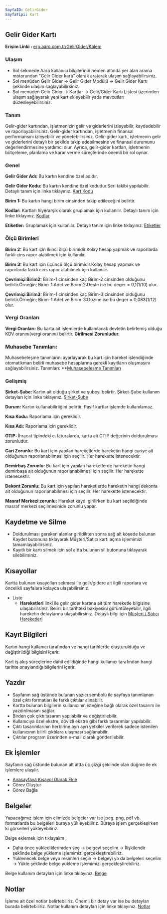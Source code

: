 ```yaml
---
SayfaID: GelirGider
SayfaTipi: Kart
---
```


## Gelir Gider Kartı

**Erişim Linki :** [erp.aaro.com.tr/GelirGider/Kalem](https://erp.aaro.com.tr/GelirGider/Kalem)

### Ulaşım

- Sol sekmede Aaro kullanıcı bilgilerinin hemen altında yer alan arama motorundan "Gelir Gider kartı" olarak aratarak ulaşım sağlayabilirsiniz.
- Sol menüden Gelir Gider -> Gelir Gider Modülü -> Gelir Gider Kartı şeklinde ulaşım sağlayabilirsiniz. 
- Sol menüden Gelir Gider -> Kartlar -> Gelir/Gider Kartı Listesi üzerinden ulaşım sağlayarak yeni kart ekleyebilir yada mevcutları düzenleyebilirsiniz.

### Tanım

Gelir-gider kartından, işletmenizin gelir ve giderlerini izleyebilir, kaydedebilir ve raporlayabilirsiniz. 
Gelir-gider kartından, işletmenin finansal performansını izleyebilir ve yönetebilirsiniz. 
Gelir-gider kartı, işletmenin gelir ve giderlerini detaylı bir şekilde takip edebilmesine ve finansal durumunu değerlendirmesine yardımcı olur. 
Ayrıca, gelir-gider kartları, işletmenin bütçeleme, planlama ve karar verme süreçlerinde önemli bir rol oynar.

### Genel

**Gelir Gider Adı:** Bu kartın kendine özel adıdır.

**Gelir Gider Kodu:** Bu kartın kendine özel kodudur.Seri takibi yapılabilir. Detaylı tanım için linke tıklayınız. [Kart Kodu](../TemelOzellikler/KartKodu.md)

**Birim 1:** Bu kartın hangi birim cinsinden takip edileceğini belirtir.

**Kodlar:** Kartları hiyerarşik olarak gruplamak için kullanılır. Detaylı tanım için linke tıklayınız. [Kodlar](../TemelOzellikler/Kodlar.md)

**Etiketler:** Gruplamak için kullanılır. Detaylı tanım için linke tıklayınız. [Etiketler](../TemelOzellikler/Etiketler.md)


### Ölçü Birimleri

**Birim 2:** Bu kart için ikinci ölçü birimidir.Kolay hesap yapmak ve raporlarda farklı cins rapor alabilmek için kullanılır.

**Birim 3:** Bu kart için üçüncü ölçü birimidir.Kolay hesap yapmak ve raporlarda farklı cins rapor alabilmek için kullanılır.

**Çevrimiçi Birim2:** Birim-1 cinsinden kaç Birim-2 cinsinden olduğunu belirtir.Örneğin; Birim-1:Adet ve Birim-2:Deste ise bu deger = 0,1(1/10) olur.

**Çevrimiçi Birim3:** Birim-1 cinsinden kaç Birim-3 cinsinden olduğunu belirtir.Örneğin; Birim-1:Adet ve Birim-3:Düzine ise bu deger = 0,083(1/12) olur.


### Vergi Oranları

**Vergi Oranları:** Bu karta ait işlemlerde kullanılacak devletin belirlemiş olduğu KDV oranını(vergi oranını) belirtir. **Girilmesi Zorunludur.**

### Muhasebe Tanımları: 

Muhasebeleşme tanımlarını ayarlayarak bu kart için hareket işlendiğinde otomatikman belirli muhasebe hesaplarına gerekli kayıtların oluşmasını sağlayabilirsiniz.
Tanımları: **[Muhasebeleşme Tanımları](../TemelOzellikler/MuhasebelesmeTanimlari.md)


### Gelişmiş

**Şirket-Şube:** Kartın ait olduğu şirket ve şubeyi belirtir. Şirket-Şube kullanım detayları için linke tıklayınız. [Şirket-Şube](../TemelOzellikler/SirketSubeKart.md)

**Durum:** Kartın kullanabilirliğini belirtir. Pasif kartlar işlemde kullanılamaz.

**Kısa Kodu:** Raporlama için gereklidir. 

**Kısa Adı:** Raporlama için gereklidir. 

**GTIP:** İhracat tipindeki e-faturalarda, karta ait GTIP değerinin doldurulması zorunludur.

**Cari Zorunlu:** Bu kart için yapılan hareketlerde hareketin hangi cariye ait olduğunun raporlanabilmesi için seçilir. Her harekette istenecektir.

**Demirbaş Zorunlu:** Bu kart için yapılan hareketlerde hareketin hangi demirbaşa ait olduğunun raporlanabilmesi için seçilir. Her harekette istenecektir.

**Dekont Zorunlu:** Bu kart için yapılan hareketlerde hareketin hangi dekonta ait olduğunun raporlanabilmesi için seçilir. Her harekette istenecektir.

**Masraf Merkezi zorunlu:** Hareket kaydı girilirken bu kart seçildiğinde masraf merkezi seçilmesinide zorunlu yapar.


## Kaydetme ve Silme

- Doldurulması gereken alanlar girildikten sonra sağ alt köşede bulunan Kaydet butonuna tıklayarak Müşteri/Satıcı kartı açma işlemimizi tamamlayabilirsiniz.
- Kayıtlı bir kartı silmek için sol altta bulunan sil butonuna tıklayarak silebilirsiniz.

## Kısayollar

Kartta bulunan kısayolları sekmesi ile gelir/gidere ait ilgili raporlara ve öncelikli sayfalara kolayca ulaşabilirsiniz.

- Liste
    - **Hareketleri** linki ile gelir gider kartına ait tüm hareketle bilgisine ulaşabilirsiniz. Belirli bir tarihteki bakiyesini görüntüleyebilir, ilgili hareketin detaylarına ulaşabilirsiniz. Detaylı bilgi için [Müşteri / Satıcı Hareketleri](../MusteriSatici/MusteriSaticiHareketleriListesi.md)

## Kayıt Bilgileri

Kartın hangi kullanıcı tarafından ve hangi tarihlerde oluşturulduğu ve değiştirildiği bilgisini içerir.

Kart iş akış süreçlerine dahil edildiğinde hangi kullanıcı tarafından hangi tarihte onaylandığı bilgilerini içerir. 

## Yazdır

- Sayfanın sağ üstünde bulunan yazıcı sembolü ile sayfaya tanımlanan özel çıktı formatları ile farklı çıktılar alınabilir. 
- Kartta bulunan bilgilerin kullanıcının isteğine bağlı olarak özel tasarım ile yazdırılmasını sağlar.
- Birden çok çıktı tasarım yapılabilir ve değiştirilebilir.
- Kullanıcıya özel ekstre, dövizli ekstre gibi farklı tasarımlar yapılabilir.
- Çıktı tasarımlarının herbirine ayrı ayrı yetkiler verilerek sadece istenilen kullanıcının bilirli çıktılara ulaşması sağlanabilir.
- Çıktılar program üzerinden e-mail olarak gönderilebilir. 


## Ek İşlemler

 Sayfanın sağ üstünde bulunan alt altta üç çizgi şeklinde olan düğme ile ek işlemlere ulaşılır.
- [Anasayfaya Kısayol Olarak Ekle](../TemelOzellikler/KisaYollaraEkleme.md)
- Görev Oluştur
- Görev Bağla

## Belgeler

Yapacağımız işlem için elimizde belgeler var ise jpeg, png, pdf vb. formatlarda bu belgeleri buraya yükleyebiliriz.
Buraya işlem gerçekleşirken ki görselleri yükleyebiliriz.

Belge eklemek için tıklayalım ;

- Daha önce yüklediklerimden seç -> belgeyi seçelim -> İlişkilendir şeklinde belge yükleme işlemimizi gerçekleştirebiliriz.
- Yüklenecek belge veya resimleri seçin -> belgeyi ya da belgeleri seçelim -> Yükle şeklinde belge yükleme işlemimizi gerçekleştirebiliriz.

Belge kullanım detayları için linke tıklayınız. [Belge](../TemelOzellikler/Belgeler.md)


## Notlar

İşleme ait özel notlar belirtebiliriz. 
Önemli bir detay var ise bu detayları burada belirtebiliriz.
Notlar kullanım detayları için linke tıklayınız. [Notlar](../TemelOzellikler/Notlar.md)

